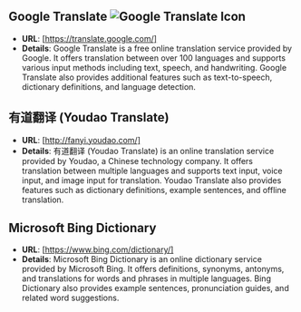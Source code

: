 ## **Google Translate** ![Google Translate Icon](https://www.gstatic.com/images/branding/product/1x/translate_48dp.png)
  - **URL**: [https://translate.google.com/]
  - **Details**: Google Translate is a free online translation service provided by Google. It offers translation between over 100 languages and supports various input methods including text, speech, and handwriting. Google Translate also provides additional features such as text-to-speech, dictionary definitions, and language detection.

## **有道翻译 (Youdao Translate)**
  - **URL**: [http://fanyi.youdao.com/]
  - **Details**: 有道翻译 (Youdao Translate) is an online translation service provided by Youdao, a Chinese technology company. It offers translation between multiple languages and supports text input, voice input, and image input for translation. Youdao Translate also provides features such as dictionary definitions, example sentences, and offline translation.

## **Microsoft Bing Dictionary**
  - **URL**: [https://www.bing.com/dictionary/]
  - **Details**: Microsoft Bing Dictionary is an online dictionary service provided by Microsoft Bing. It offers definitions, synonyms, antonyms, and translations for words and phrases in multiple languages. Bing Dictionary also provides example sentences, pronunciation guides, and related word suggestions.
